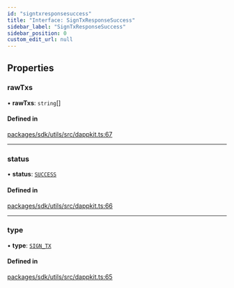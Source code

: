 ```yaml
---
id: "signtxresponsesuccess"
title: "Interface: SignTxResponseSuccess"
sidebar_label: "SignTxResponseSuccess"
sidebar_position: 0
custom_edit_url: null
---
```


## Properties

### rawTxs

• **rawTxs**: `string`[]

#### Defined in

[packages/sdk/utils/src/dappkit.ts:67](https://github.com/celo-org/celo-monorepo/tree/master/dappkit.ts#L67)

___

### status

• **status**: [`SUCCESS`](../enums/dappkitresponsestatus.md#success)

#### Defined in

[packages/sdk/utils/src/dappkit.ts:66](https://github.com/celo-org/celo-monorepo/tree/master/dappkit.ts#L66)

___

### type

• **type**: [`SIGN_TX`](../enums/dappkitrequesttypes.md#sign_tx)

#### Defined in

[packages/sdk/utils/src/dappkit.ts:65](https://github.com/celo-org/celo-monorepo/tree/master/dappkit.ts#L65)
